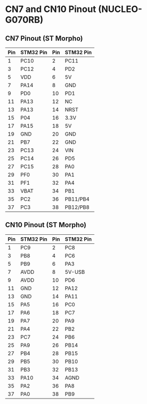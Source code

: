 # CN7 and CN10 Pinout (NUCLEO-G070RB)

## CN7 Pinout (ST Morpho)
| Pin | STM32 Pin | Pin | STM32 Pin |
|-----|-----------|-----|-----------|
| 1   | PC10      | 2   | PC11      |
| 3   | PC12      | 4   | PD2       |
| 5   | VDD       | 6   | 5V        |
| 7   | PA14      | 8   | GND       |
| 9   | PD0       | 10  | PD1       |
| 11  | PA13      | 12  | NC        |
| 13  | PA13      | 14  | NRST      |
| 15  | P04       | 16  | 3.3V      |
| 17  | PA15      | 18  | 5V        |
| 19  | GND       | 20  | GND       |
| 21  | PB7       | 22  | GND       |
| 23  | PC13      | 24  | VIN       |
| 25  | PC14      | 26  | PD5       |
| 27  | PC15      | 28  | PA0       |
| 29  | PF0       | 30  | PA1       |
| 31  | PF1       | 32  | PA4       |
| 33  | VBAT      | 34  | PB1       |
| 35  | PC2       | 36  | PB11/PB4  |
| 37  | PC3       | 38  | PB12/PB8  |

## CN10 Pinout (ST Morpho)
| Pin | STM32 Pin | Pin | STM32 Pin |
|-----|-----------|-----|-----------|
| 1   | PC9       | 2   | PC8       |
| 3   | PB8       | 4   | PC6       |
| 5   | PB9       | 6   | PA3       |
| 7   | AVDD      | 8   | 5V-USB    |
| 9   | AVDD      | 10  | PD6       |
| 11  | GND       | 12  | PA12      |
| 13  | GND       | 14  | PA11      |
| 15  | PA5       | 16  | PC0       |
| 17  | PA6       | 18  | PC7       |
| 19  | PA7       | 20  | PA9       |
| 21  | PA4       | 22  | PB2       |
| 23  | PC7       | 24  | PB6       |
| 25  | PA9       | 26  | PB14      |
| 27  | PB4       | 28  | PB15      |
| 29  | PB5       | 30  | PB10      |
| 31  | PB3       | 32  | PB13      |
| 33  | PA10      | 34  | AGND      |
| 35  | PA2       | 36  | PA8       |
| 37  | PA0       | 38  | PB9       |
